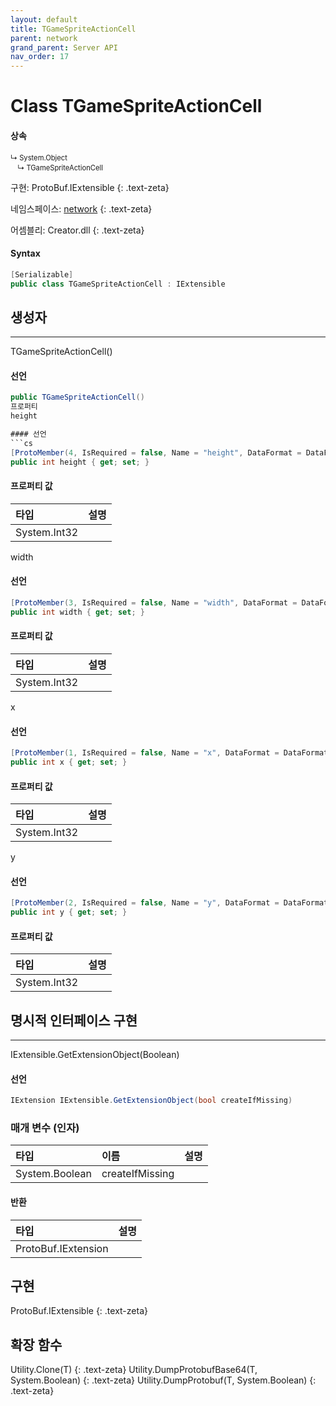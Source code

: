 ```yaml
---
layout: default
title: TGameSpriteActionCell
parent: network
grand_parent: Server API
nav_order: 17
---
```


# Class TGameSpriteActionCell

#### 상속
<div class="code-example" markdown="1" style = "font-size:0.8em;">
↳ System.Object<br/>
　↳ TGameSpriteActionCell
</div>

구현: ProtoBuf.IExtensible
{: .text-zeta}

네임스페이스: [network](../)
{: .text-zeta}

어셈블리: Creator.dll
{: .text-zeta}

#### Syntax
```cs
[Serializable]
public class TGameSpriteActionCell : IExtensible
```
## 생성자
---
TGameSpriteActionCell()

#### 선언
```cs
public TGameSpriteActionCell()
프로퍼티
height

#### 선언
```cs
[ProtoMember(4, IsRequired = false, Name = "height", DataFormat = DataFormat.TwosComplement)]
public int height { get; set; }
```
#### 프로퍼티 값

|타입|설명|
|:-|:-|
|System.Int32|	
width

#### 선언
```cs
[ProtoMember(3, IsRequired = false, Name = "width", DataFormat = DataFormat.TwosComplement)]
public int width { get; set; }
```
#### 프로퍼티 값

|타입|설명|
|:-|:-|
|System.Int32|	
x

#### 선언
```cs
[ProtoMember(1, IsRequired = false, Name = "x", DataFormat = DataFormat.TwosComplement)]
public int x { get; set; }
```
#### 프로퍼티 값

|타입|설명|
|:-|:-|
|System.Int32|	
y

#### 선언
```cs
[ProtoMember(2, IsRequired = false, Name = "y", DataFormat = DataFormat.TwosComplement)]
public int y { get; set; }
```
#### 프로퍼티 값

|타입|설명|
|:-|:-|
|System.Int32|	
## 명시적 인터페이스 구현
---
IExtensible.GetExtensionObject(Boolean)

#### 선언
```cs
IExtension IExtensible.GetExtensionObject(bool createIfMissing)
```
### 매개 변수 (인자)
|타입|이름|설명|
|:-|:-|:-|
|System.Boolean|	createIfMissing	

#### 반환

|타입|설명|
|:-|:-|
|ProtoBuf.IExtension|

## 구현
ProtoBuf.IExtensible
{: .text-zeta}
## 확장 함수
Utility.Clone<T>(T)
{: .text-zeta}
Utility.DumpProtobufBase64<T>(T, System.Boolean)
{: .text-zeta}
Utility.DumpProtobuf<T>(T, System.Boolean)
{: .text-zeta}